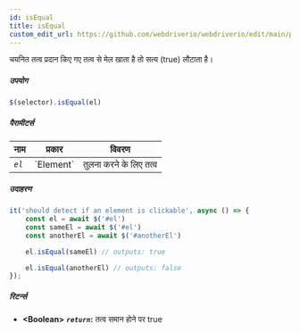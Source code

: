 ```yaml
---
id: isEqual
title: isEqual
custom_edit_url: https://github.com/webdriverio/webdriverio/edit/main/packages/webdriverio/src/commands/element/isEqual.ts
---
```


चयनित तत्व प्रदान किए गए तत्व से मेल खाता है तो सत्य (true) लौटाता है।

##### उपयोग

```js
$(selector).isEqual(el)
```

##### पैरामीटर्स

<table>
  <thead>
    <tr>
      <th>नाम</th><th>प्रकार</th><th>विवरण</th>
    </tr>
  </thead>
  <tbody>
    <tr>
      <td><code><var>el</var></code></td>
      <td>`Element`</td>
      <td>तुलना करने के लिए तत्व</td>
    </tr>
  </tbody>
</table>

##### उदाहरण

```js title="isEqual.js"
it('should detect if an element is clickable', async () => {
    const el = await $('#el')
    const sameEl = await $('#el')
    const anotherEl = await $('#anotherEl')

    el.isEqual(sameEl) // outputs: true

    el.isEqual(anotherEl) // outputs: false
});
```

##### रिटर्न्स

- **&lt;Boolean&gt;**
            **<code><var>return</var></code>:**    तत्व समान होने पर true